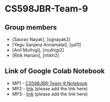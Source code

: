 # CS598JBR-Team-9

## Group members
- [Saurav Nayak], [sgnayak2]
- [Yegu Sanjana Annamalai], [ya11]
- [Anil Muthigi], [muthigi2]
- [Ritik Hariani], [ritikh2]

## Link of Google Colab Notebook
- MP1 - [CS598JBR-Team-9 Notebook](https://colab.research.google.com/drive/your-notebook-id-here)
- MP2 - [link](URL) (please add the link here)
- MP3 - [link](URL) (please add the link here)
